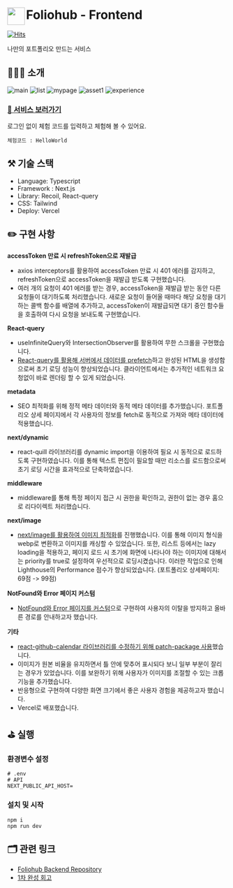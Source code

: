 # <a href="https://www.foliohub.me"><img src="https://github.com/y-solb/foliohub-backend/assets/59462108/8f74737b-07b0-468e-aea3-acf56d8fb233" align="left" width="40" height="40"></a> Foliohub - Frontend

[![Hits](https://hits.seeyoufarm.com/api/count/incr/badge.svg?url=https%3A%2F%2Fgithub.com%2Fy-solb%2Ffoliohub-backend&count_bg=%23607AE9&title_bg=%236A6A6A&icon=&icon_color=%23FF0202&title=hits&edge_flat=false)](https://hits.seeyoufarm.com)

나만의 포트폴리오 만드는 서비스

## 💁🏻‍♀️ 소개

![main](https://github.com/y-solb/foliohub-backend/assets/59462108/1c17f2c2-da2a-477d-b9a6-65960393bb04)
![list](https://github.com/y-solb/foliohub-backend/assets/59462108/99ca6a66-1e10-436f-87db-721045bbb44d)
![mypage](https://github.com/y-solb/foliohub-backend/assets/59462108/c5d767d8-8242-4c56-b9fb-57ab19bc45e2)
![asset1](https://github.com/y-solb/foliohub-backend/assets/59462108/d06a3055-d4b5-41b5-ba12-4afaf1ec6ac9)
![experience](https://github.com/y-solb/foliohub-backend/assets/59462108/1f2ff8a8-b5c8-4bb1-adce-7e4637ca072d)

### [🚀 서비스 보러가기](https://www.foliohub.me)

로그인 없이 체험 코드를 입력하고 체험해 볼 수 있어요.

```
체험코드 : HelloWorld
```

## ⚒️ 기술 스택

- Language: Typescript
- Framework : Next.js
- Library: Recoil, React-query
- CSS: Tailwind
- Deploy: Vercel

## ✏️ 구현 사항

**accessToken 만료 시 refreshToken으로 재발급**

- axios interceptors를 활용하여 accessToken 만료 시 401 에러를 감지하고, refreshToken으로 accessToken을 재발급 받도록 구현했습니다.
- 여러 개의 요청이 401 에러를 받는 경우, accessToken을 재발급 받는 동안 다른 요청들이 대기하도록 처리했습니다. 새로운 요청이 들어올 때마다 해당 요청을 대기하는 콜백 함수를 배열에 추가하고, accessToken이 재발급되면 대기 중인 함수들을 호출하여 다시 요청을 보내도록 구현했습니다.

**React-query**

- useInfiniteQuery와 IntersectionObserver를 활용하여 무한 스크롤을 구현했습니다.
- [React-query를 활용해 서버에서 데이터를 prefetch](https://sollogging.tistory.com/88)하고 완성된 HTML을 생성함으로써 초기 로딩 성능이 향상되었습니다. 클라이언트에서는 추가적인 네트워크 요청없이 바로 렌더링 할 수 있게 되었습니다.

**metadata**

- SEO 최적화를 위해 정적 메타 데이터와 동적 메타 데이터를 추가했습니다. 포트폴리오 상세 페이지에서 각 사용자의 정보를 fetch로 동적으로 가져와 메타 데이터에 적용했습니다.

**next/dynamic**

- react-quill 라이브러리를 dynamic import을 이용하여 필요 시 동적으로 로드하도록 구현하였습니다. 이를 통해 텍스트 편집이 필요할 때만 리소스를 로드함으로써 초기 로딩 시간을 효과적으로 단축하였습니다.

**middleware**

- middleware를 통해 특정 페이지 접근 시 권한을 확인하고, 권한이 없는 경우 홈으로 리다이렉트 처리했습니다.

**next/image**

- [next/image를 활용하여 이미지 최적화](https://sollogging.tistory.com/86)를 진행했습니다. 이를 통해 이미지 형식을 webp로 변환하고 이미지를 캐싱할 수 있었습니다. 또한, 리스트 등에서는 lazy loading을 적용하고, 페이지 로드 시 초기에 화면에 나타나야 하는 이미지에 대해서는 priority를 true로 설정하여 우선적으로 로딩시켰습니다. 이러한 작업으로 인해 Lighthouse의 Performance 점수가 향상되었습니다. (포트폴리오 상세페이지: 69점 -> 99점)

**NotFound와 Error 페이지 커스텀**

- [NotFound와 Error 페이지를 커스텀](https://sollogging.tistory.com/84)으로 구현하여 사용자의 이탈을 방지하고 올바른 경로를 안내하고자 했습니다.

**기타**

- [react-github-calendar 라이브러리를 수정하기 위해 patch-package 사용](https://sollogging.tistory.com/78)했습니다.
- 이미지가 원본 비율을 유지하면서 틀 안에 맞추어 표시되다 보니 일부 부분이 잘리는 경우가 있었습니다. 이를 보완하기 위해 사용자가 이미지를 조절할 수 있는 크롭 기능을 추가했습니다.
- 반응형으로 구현하여 다양한 화면 크기에서 좋은 사용자 경험을 제공하고자 했습니다.
- Vercel로 배포했습니다.

## ⛳️ 실행

### 환경변수 설정

```
# .env
# API
NEXT_PUBLIC_API_HOST=
```

### 설치 및 시작

```
npm i
npm run dev
```

## 🗂️ 관련 링크

- [Foliohub Backend Repository](https://github.com/y-solb/foliohub-backend)
- [1차 완성 회고](https://sollogging.tistory.com/83)
